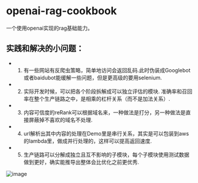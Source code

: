 # openai-rag-cookbook
一个使用openai实现的rag基础能力。

## 实践和解决的小问题：
 - 1.   有一些网站有反爬虫策略，简单地访问会返回乱码.此时伪装成Googlebot或者baidubot能缓解一些问题，但是更高级的要用selenium.
 - 2.  实际开发时候，可以把各个阶段拆解成可以独立评估的模块. 准确率和召回率在整个生产链路之中，是相乘的杠杆关系（而不是加法关系）.
 - 3.  内容可信度的reRank可以根据域名来，一种做法是打分，另一种做法是直接屏蔽掉不喜欢的域名不处理.
 - 4.  url解析出其中内容的处理在Demo里是串行关系，其实是可以包装到aws的lambda里，做成并行处理的，这样可以提高返回速度.
 - 5.  生产链路可以分解成独立且互不影响的子模块，每个子模块使用测试数据做到更好，确实能推导出整体会比优化之前更优秀.

![image](https://github.com/user-attachments/assets/9b818cd5-2963-4558-bd33-77d6d923b030)
